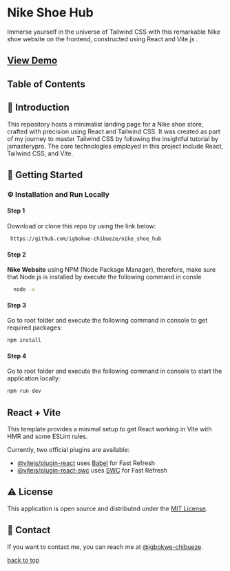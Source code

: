# Nike Shoe Hub

Immerse yourself in the universe of Tailwind CSS with this remarkable Nike shoe website on the frontend, constructed using React and Vite.js .

## [View Demo](https://)

## Table of Contents

## :star2: Introduction

This repository hosts a minimalist landing page for a Nike shoe store, crafted with precision using React and Tailwind CSS. It was created as part of my journey to master Tailwind CSS by following the insightful tutorial by jsmasterypro. The core technologies employed in this project include React, Tailwind CSS, and Vite.

## :toolbox: Getting Started

<!-- Installation -->

### :gear: Installation and Run Locally

#### Step 1

Download or clone this repo by using the link below:

```bash
 https://github.com/igbokwe-chibueze/nike_shoe_hub
```

#### Step 2

**Nike Website** using NPM (Node Package Manager), therefore, make sure that Node.js is installed by execute the following command in consle

```bash
  node -v
```

#### Step 3

Go to root folder and execute the following command in console to get required packages:

```bash
npm install
```

#### Step 4

Go to root folder and execute the following command in console to start the application locally:

```bash
npm run dev
```

## React + Vite

This template provides a minimal setup to get React working in Vite with HMR and some ESLint rules.

Currently, two official plugins are available:

- [@vitejs/plugin-react](https://github.com/vitejs/vite-plugin-react/blob/main/packages/plugin-react/README.md) uses [Babel](https://babeljs.io/) for Fast Refresh
- [@vitejs/plugin-react-swc](https://github.com/vitejs/vite-plugin-react-swc) uses [SWC](https://swc.rs/) for Fast Refresh

## :warning: License

This application is open source and distributed under the [MIT License](LICENSE).

## :handshake: Contact

If you want to contact me, you can reach me at [@igbokwe-chibueze](https://github.com/igbokwe-chibueze).

[back to top](#nike-shoe-hub)
